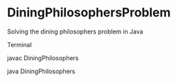 # DiningPhilosophersProblem
Solving the dining philosophers problem in Java

Terminal

javac DiningPhilosophers

java DiningPhilosophers
